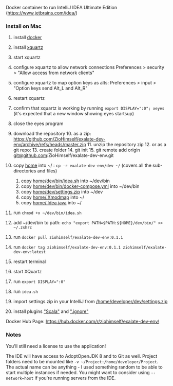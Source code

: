 Docker container to run IntelliJ IDEA Ultimate Edition (https://www.jetbrains.com/idea/)

### Install on Mac
1. install [docker](https://docs.docker.com/get-docker/)
2. install [xquartz](https://formulae.brew.sh/cask/xquartz)
3. start xquartz
4. configure xquartz to allow network connections Preferences > security > "Allow access from network clients"
5. configure xquartz to map option keys as alts: Preferences > input > "Option keys send Alt_L and Alt_R"
6. restart xquartz
7. confirm that xquartz is working by running `export DISPLAY=":0"; xeyes` (it's expected that a new window showing eyes startsup)
8. close the eyes program
9. download the repository
      10. as a zip: https://github.com/ZioHimself/exalate-dev-env/archive/refs/heads/master.zip
            11. unzip the repository zip
      12. or as a git repo:
            13. create folder
            14. git init
            15. git remote add origin git@github.com:ZioHimself/exalate-dev-env.git
      
12. copy [home](home) into ~/ : `cp -r exalate-dev-env/dev ~/` (covers all the sub-directories and files)
      1. copy [home/dev/bin/idea.sh](home/dev/bin/idea.sh) into ~/dev/bin
      2. copy [home/dev/bin/docker-compose.yml](home/dev/bin/docker-compose.yml) into ~/dev/bin
      3. copy [home/dev/settings.zip](home/dev/settings.zip) into ~/dev
      4. copy [home/.Xmodmap](home/.Xmodmap) into ~/
      5. copy [home/.Idea.java](home/.Idea.java) into ~/
11. run `chmod +x ~/dev/bin/idea.sh`
12. add ~/dev/bin to path: `echo "export PATH=$PATH:${HOME}/dev/bin/" >> ~/.zshrc`
13. run `docker pull ziohimself/exalate-dev-env:0.1.1`
14. run `docker tag ziohimself/exalate-dev-env:0.1.1 ziohimself/exalate-dev-env:latest`
15. restart terminal
16. start XQuartz
17. run `export DISPLAY=":0"`
18. run `idea.sh`
19. import settings.zip in your IntelliJ from [/home/developer/dev/settings.zip](home/dev/settings.zip)
20. install plugins ["Scala"](https://plugins.jetbrains.com/plugin/1347-scala) and [".ignore"](https://plugins.jetbrains.com/plugin/20485--ignore)

Docker Hub Page: https://hub.docker.com/r/ziohimself/exalate-dev-env/

### Notes

You'll still need a license to use the application!

The IDE will have access to AdoptOpenJDK 8 and to Git as well.
Project folders need to be mounted like `-v ~/Project:/home/developer/Project`.
The actual name can be anything - I used something random to be able to start multiple instances if needed.
You might want to consider using `--network=host` if you're running servers from the IDE.
